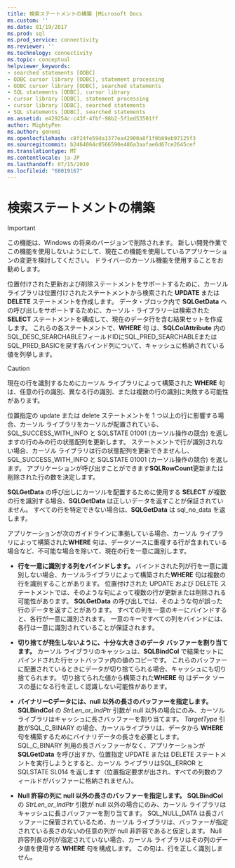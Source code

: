 ```yaml
---
title: 検索ステートメントの構築 |Microsoft Docs
ms.custom: ''
ms.date: 01/19/2017
ms.prod: sql
ms.prod_service: connectivity
ms.reviewer: ''
ms.technology: connectivity
ms.topic: conceptual
helpviewer_keywords:
- searched statements [ODBC]
- ODBC cursor library [ODBC], statement processing
- ODBC cursor library [ODBC], searched statements
- SQL statements [ODBC], cursor library
- cursor library [ODBC], statement processing
- cursor library [ODBC], searched statements
- SQL statements [ODBC], searched statements
ms.assetid: e429254c-c43f-4fbf-98b2-5f1ed53501ff
author: MightyPen
ms.author: genemi
ms.openlocfilehash: c8f24fe59da1377ea42900a8f1f0b89eb97125f3
ms.sourcegitcommit: b2464064c0566590e486a3aafae6d67ce2645cef
ms.translationtype: MT
ms.contentlocale: ja-JP
ms.lasthandoff: 07/15/2019
ms.locfileid: "68019167"
---
```

# <a name="constructing-searched-statements"></a>検索ステートメントの構築
> [!IMPORTANT]  
>  この機能は、Windows の将来のバージョンで削除されます。 新しい開発作業でこの機能を使用しないようにして、現在この機能を使用しているアプリケーションの変更を検討してください。 ドライバーのカーソル機能を使用することをお勧めします。  
  
 位置付けされた更新および削除ステートメントをサポートするために、カーソルライブラリは位置付けされたステートメントから検索された  **UPDATE** または **DELETE** ステートメントを作成します。 データ・ブロック内で **SQLGetData** への呼び出しをサポートするために、カーソル・ライブラリーは検索された **SELECT** ステートメントを構成して、現在のデータ行を含む結果セットを作成します。 これらの各ステートメントで、**WHERE** 句 は、**SQLColAttribute** 内のSQL_DESC_SEARCHABLEフィールドIDにSQL_PRED_SEARCHABLEまたはSQL_PRED_BASICを戻す各バインド列について、キャッシュに格納されている値を列挙します。  
  
> [!CAUTION]  
>  現在の行を識別するためにカーソル ライブラリによって構築された **WHERE** 句は、任意の行の識別、異なる行の識別、または複数の行の識別に失敗する可能性があります。  
  
 位置指定の update または delete ステートメントを 1 つ以上の行に影響する場合、カーソル ライブラリをカーソルが配置されている、SQL_SUCCESS_WITH_INFO と SQLSTATE 01001 (カーソル操作の競合) を返しますの行のみの行の状態配列を更新します。 ステートメントで行が識別されない場合、カーソル ライブラリは行の状態配列を更新できませんし、SQL_SUCCESS_WITH_INFO と SQLSTATE 01001 (カーソル操作の競合) を返します。 アプリケーションが呼び出すことができます**SQLRowCount**更新または削除された行の数を決定します。  
  
 **SQLGetData** の呼び出しにカーソルを配置するために使用する **SELECT** が複数の行を識別する場合、**SQLGetData** は正しいデータを返すことが保証されていません。 すべての行を特定できない場合は、**SQLGetData** は sql_no_data を返します。  
  
 アプリケーションが次のガイドラインに準拠している場合、カーソル ライブラリによって構築された**WHERE** 句は、データソースに重複する行が含まれている場合など、不可能な場合を除いて、現在の行を一意に識別します。  
  
-   **行を一意に識別する列をバインドします。** バインドされた列が行を一意に識別しない場合、カーソルライブラリによって構築された**WHERE** 句は複数の行を識別することがあります。 位置付けされた UPDATE および DELETE ステートメントでは、そのような句によって複数の行が更新または削除される可能性があります。 **SQLGetData** の呼び出しでは、そのような句が誤った行のデータを返すことがあります。 すべての列を一意のキーにバインドすると、各行が一意に識別されます。 一意のキーですべての列をバインドには、各行は一意に識別されていることが保証されます。  
  
-   **切り捨てが発生しないように、十分な大きさのデータ バッファーを割り当てます。** カーソル ライブラリのキャッシュは、**SQLBindCol** で結果セットにバインドされた行セットバッファ内の値のコピーです。 これらのバッファーに配置されているときにデータが切り捨てられる場合、キャッシュにも切り捨てられます。 切り捨てられた値から構築された**WHERE** 句 はデータ ソースの基になる行を正しく認識しない可能性があります。  
  
-   **バイナリーCデータには、null 以外の長さのバッファーを指定します。** **SQLBindCol** の *StrLen_or_IndPtr* 引数が null 以外の場合にのみ、カーソル ライブラリはキャッシュに長さバッファーを割り当てます。 *TargetType* 引数がSQL_C_BINARY の場合、カーソルライブラリは、データから **WHERE** 句を構築するためにバイナリデータの長さを必要とします。 SQL_C_BINARY 列用の長さバッファーがなく、アプリケーションが **SQLGetData** を呼び出すか、位置指定 UPDATE または DELETE ステートメントを実行しようとすると、カーソル ライブラリはSQL_ERROR と SQLSTATE SL014 を返します（位置指定要求が出され、すべての列数のフィールドがバッファーに格納されません）。  
  
-   **Null 許容の列に null 以外の長さのバッファーを指定します。** **SQLBindCol** の *StrLen_or_IndPtr* 引数が null 以外の場合にのみ、カーソル ライブラリはキャッシュに長さバッファーを割り当てます。 SQL_NULL_DATA は長さバッファーに保管されているため、カーソル ライブラリは、バッファーが指定されている長さのないの任意の列が null 非許容であると仮定します。 Null 許容列長の列が指定されていない場合、カーソル ライブラリはその列のデータ値を使用する **WHERE** 句を構成します。 この句は、行を正しく識別しません。
